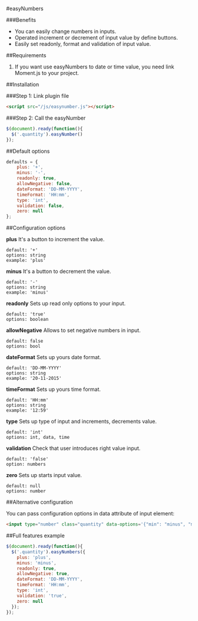 #easyNumbers


###Benefits
* You can easily change numbers in inputs.
* Operated increment or decrement of input value by define buttons.
* Easily set readonly, format and validation of input value.

##Requirements
1. If you want use easyNumbers to date or time value, you need link Moment.js to your project.

##Installation

###Step 1: Link plugin file

```html
<script src="/js/easynumber.js"></script>
```

###Step 2: Call the easyNumber


```javascript
$(document).ready(function(){
  $('.quantity').easyNumber()
});
```

##Default options

```javascript
defaults = {
    plus: '+',
    minus: '-',
    readonly: true,
    allowNegative: false,
    dateFormat: 'DD-MM-YYYY',
    timeFormat: 'HH:mm',
    type: 'int',
    validation: false,
    zero: null
};

```


##Configuration options


**plus**
It's a button to increment the value.
```
default: '+'
options: string
example: 'plus'
```

**minus**
It's a button to decrement the value.
```
default: '-'
options: string
example: 'minus'
```

**readonly**
Sets up read only options to your input.
```
default: 'true'
options: boolean
```

**allowNegative**
Allows to set negative numbers in input.
```
default: false
options: bool
```

**dateFormat**
Sets up yours date format.
```
default: 'DD-MM-YYYY'
options: string
example: '20-11-2015'
```

**timeFormat**
Sets up yours time format.
```
default: 'HH:mm'
options: string
example: '12:59'
```

**type**
Sets up type of input and increments, decrements value.
```
default: 'int'
options: int, data, time

```

**validation**
Check that user introduces right value input.
```
default: 'false'
option: numbers

```

**zero**
Sets up starts input value.
```
default: null
options: number

```
##Alternative configuration

You can pass configuration options in data attribute of input element:

```html
<input type="number" class="quantity" data-options='{"min": "minus", "max": "maximum"}'>
```

##Full features example

```javascript
$(document).ready(function(){
  $('.quantity').easyNumbers({
    plus: 'plus',
    minus: 'minus',
    readonly: true,
    allowNegative: true,
    dateFormat: 'DD-MM-YYYY',
    timeFormat: 'HH:mm',
    type: 'int',
    validation: 'true',
    zero: null
  });
});
```